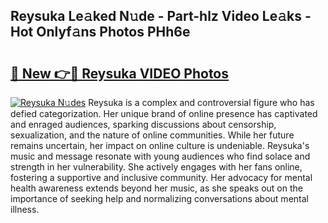 ## Reysuka Le𝚊ked N𝚞de - Part-hlz Video Le𝚊ks - Hot Onlyf𝚊ns Photos PHh6e

# <h2><a href="http://ac33978.deff.icu/?id=Reysuka">🔗 New 👉🔴 Reysuka VIDEO Photos</a></h2>

[![Reysuka N𝚞des](https://i.imgur.com/rIISA9y.gif)](http://ac33978.deff.icu/?id=Reysuka)
Reysuka is a complex and controversial figure who has defied categorization. Her unique brand of online presence has captivated and enraged audiences, sparking discussions about censorship, sexualization, and the nature of online communities. While her future remains uncertain, her impact on online culture is undeniable. Reysuka's music and message resonate with young audiences who find solace and strength in her vulnerability. She actively engages with her fans online, fostering a supportive and inclusive community. Her advocacy for mental health awareness extends beyond her music, as she speaks out on the importance of seeking help and normalizing conversations about mental illness.
